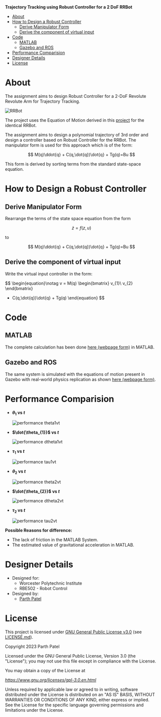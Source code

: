 **Trajectory Tracking using Robust Controller for a 2 DoF RRBot**

<!-- TOC -->

- [About](#about)
- [How to Design a Robust Controller](#how-to-design-a-robust-controller)
    - [Derive Manipulator Form](#derive-manipulator-form)
    - [Derive the component of virtual input](#derive-the-component-of-virtual-input)
- [Code](#code)
    - [MATLAB](#matlab)
    - [Gazebo and ROS](#gazebo-and-ros)
- [Performance Comparision](#performance-comparision)
- [Designer Details](#designer-details)
- [License](#license)

<!-- /TOC -->

# About

The assignment aims to design Robust Controller for a 2-DoF Revolute Revolute Arm for Trajectory Tracking.

![RRBot](./Docs/Images/RRBot.png)

The project uses the Equation of Motion derived in this [project](https://github.com/parth-20-07/2-DoF-Revolute-Revolute-robot-arm-Equation-of-Motion) for the identical RRBot.

The assignment aims to design a polynomial trajectory of 3rd order and design a controller based on Robust Controller for the RRBot. The manipulator form is used for this approach which is of the form:

$$
M(q)\ddot{q} + C(q,\dot{q})\dot{q} + Tg(q)=Bu
$$

This form is derived by sorting terms from the standard state-space equation.

# How to Design a Robust Controller

## Derive Manipulator Form

Rearrange the terms of the state space equation from the form

$$
\dot{z} = f(z,u)
$$

to

$$
M(q)\ddot{q} + C(q,\dot{q})\dot{q} + Tg(q)=Bu
$$

## Derive the component of virtual input

Write the virtual input controller in the form:

$$
\begin{equation}\notag
v = M(q)
\begin{bmatrix}
v_{1}\\
v_{2}
\end{bmatrix}
+ C(q,\dot{q})\dot{q} + Tg(q)
\end{equation}
$$


# Code

## MATLAB
The complete calculation has been done [here (webpage form)](https://htmlpreview.github.io/?https://github.com/parth-20-07/Trajectory-Tracking-using-Robust-Controller-for-a-2-DoF-RRBot/blob/main/Solution/MATLAB/main.html) in MATLAB.

## Gazebo and ROS

The same system is simulated with the equations of motion present in Gazebo with real-world physics replication as shown [here (webpage form)](https://htmlpreview.github.io/?https://github.com/parth-20-07/Trajectory-Tracking-using-Robust-Controller-for-a-2-DoF-RRBot/blob/main/Solution/GAZEBO/rrbot_traj_control.html).

# Performance Comparision

- **$\theta_{1}$ vs $t$**

  ![performance theta1vt](./Docs/Images/comparision/comparisiontheta1.jpg)
  
- **$\dot{\theta_{1}}$ vs $t$**

  ![performance dtheta1vt](./Docs/Images/comparision/comparisiondtheta1.jpg)
  
- **$\tau_{1}$ vs $t$**

  ![performance tau1vt](./Docs/Images/comparision/comparisioncontrol1.jpg)

- **$\theta_{2}$ vs $t$**

  ![performance theta2vt](./Docs/Images/comparision/comparisiontheta2.jpg)
  
- **$\dot{\theta_{2}}$ vs $t$**

  ![performance dtheta2vt](./Docs/Images/comparision/comparisiondtheta3.jpg)
  
- **$\tau_{2}$ vs $t$**

  ![performance tau2vt](./Docs/Images/comparision/comparisioncontrol2.jpg)

**Possible Reasons for difference:**
- The lack of friction in the MATLAB System.
- The estimated value of gravitational acceleration in MATLAB.

# Designer Details

- Designed for:
  - Worcester Polytechnic Institute
  - RBE502 - Robot Control
- Designed by:
  - [Parth Patel](mailto:parth.pmech@gmail.com)

# License

This project is licensed under [GNU General Public License v3.0](https://www.gnu.org/licenses/gpl-3.0.en.html) (see [LICENSE.md](LICENSE.md)).

Copyright 2023 Parth Patel

Licensed under the GNU General Public License, Version 3.0 (the "License"); you may not use this file except in compliance with the License.

You may obtain a copy of the License at

_https://www.gnu.org/licenses/gpl-3.0.en.html_

Unless required by applicable law or agreed to in writing, software distributed under the License is distributed on an "AS IS" BASIS, WITHOUT WARRANTIES OR CONDITIONS OF ANY KIND, either express or implied. See the License for the specific language governing permissions and limitations under the License.
